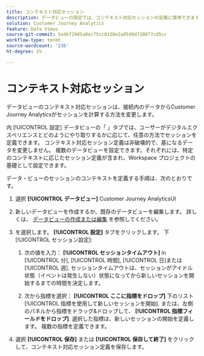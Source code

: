 ```yaml
---
title: コンテキスト対応セッション
description: データビューの設定では、コンテキスト対応セッションの定義に使用できます。
solution: Customer Journey Analytics
feature: Data Views
source-git-commit: 5e4bf2985a0ec75cc0120e2a9549d720077cd5cc
workflow-type: tm+mt
source-wordcount: '236'
ht-degree: 1%

---
```



# コンテキスト対応セッション

データビューのコンテキスト対応セッションは、接続内のデータからCustomer Journey Analyticsがセッションを計算する方法を変更します。

内 [!UICONTROL 設定] データビューの「 」タブでは、ユーザーがデジタルエクスペリエンスとどのようにやり取りするかに応じて、任意の方法でセッションを定義できます。 コンテキスト対応セッション定義は非破壊的で、基になるデータを変更しません。 複数のデータビューを設定できます。それぞれには、特定のコンテキストに応じたセッション定義が含まれ、Workspace プロジェクトの基礎として設定できます。

データ・ビューのセッションのコンテキストを定義する手順は、次のとおりです。

1. 選択 **[!UICONTROL データビュー]** Customer Journey AnalyticsUI

1. 新しいデータビューを作成するか、既存のデータビューを編集します。 詳しくは、 [データビューの作成または編集](create-dataview.md) を参照してください。

1. を選択します。 **[!UICONTROL 設定]** タブをクリックします。 下 [!UICONTROL セッション設定]:

   1. 次の値を入力： **[!UICONTROL セッションタイムアウト]** in [!UICONTROL 分], [!UICONTROL 時間], [!UICONTROL 日]または [!UICONTROL 週]. セッションタイムアウトは、セッションがアイドル状態（イベントは発生しない）状態になってから新しいセッションを開始するまでの時間を決定します。

   2. 次から指標を選択： **[!UICONTROL ここに指標をドロップ]** 下のリスト [!UICONTROL 指標を使用して新しいセッションを開始]. または、左側のパネルから指標をドラッグ&amp;ドロップして、 **[!UICONTROL 指標フィールドをドロップ]**. 選択した指標は、新しいセッションの開始を定義します。 複数の指標を定義できます。

1. 選択 **[!UICONTROL 保存]** または **[!UICONTROL 保存して終了]** をクリックして、コンテキスト対応セッション定義を保存します。

